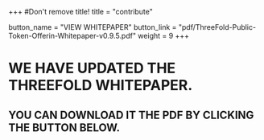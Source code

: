+++
#Don't remove title!
title = "contribute"

button_name = "VIEW WHITEPAPER"
button_link = "pdf/ThreeFold-Public-Token-Offerin-Whitepaper-v0.9.5.pdf"
weight = 9
+++
# WE HAVE UPDATED THE THREEFOLD WHITEPAPER.
## YOU CAN DOWNLOAD IT THE PDF BY CLICKING THE BUTTON BELOW.

